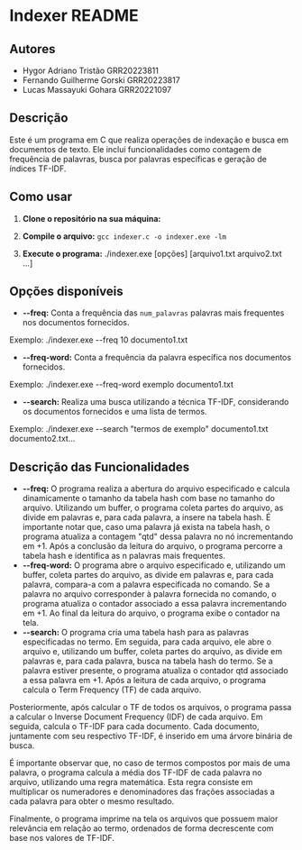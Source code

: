 # Indexer README

## Autores
- Hygor Adriano Tristão GRR20223811
- Fernando Guilherme Gorski GRR20223817
- Lucas Massayuki Gohara GRR20221097

## Descrição
Este é um programa em C que realiza operações de indexação e busca em documentos de texto. Ele inclui funcionalidades como contagem de frequência de palavras, busca por palavras específicas e geração de índices TF-IDF.

## Como usar

1. **Clone o repositório na sua máquina:**
2. **Compile o arquivo:**
`gcc indexer.c -o indexer.exe -lm`

3. **Execute o programa:**
./indexer.exe [opções] [arquivo1.txt arquivo2.txt ...]

## Opções disponíveis

- **--freq:**
Conta a frequência das `num_palavras` palavras mais frequentes nos documentos fornecidos.

Exemplo:
./indexer.exe --freq 10 documento1.txt

- **--freq-word:**
Conta a frequência da palavra específica nos documentos fornecidos.

Exemplo:
./indexer.exe --freq-word exemplo documento1.txt

- **--search:**
Realiza uma busca utilizando a técnica TF-IDF, considerando os documentos fornecidos e uma lista de termos.

Exemplo:
./indexer.exe --search "termos de exemplo" documento1.txt documento2.txt...

## Descrição das Funcionalidades
- **--freq:**
O programa realiza a abertura do arquivo especificado e calcula dinamicamente o tamanho da tabela hash com base no tamanho do arquivo. Utilizando um buffer, o programa coleta partes do arquivo, as divide em palavras e, para cada palavra, a insere na tabela hash. É importante notar que, caso uma palavra já exista na tabela hash, o programa atualiza a contagem "qtd" dessa palavra no nó incrementando em +1. Após a conclusão da leitura do arquivo, o programa percorre a tabela hash e identifica as n palavras mais frequentes.
- **--freq-word:**
O programa abre o arquivo especificado e, utilizando um buffer, coleta partes do arquivo, as divide em palavras e, para cada palavra, compara-a com a palavra especificada no comando. Se a palavra no arquivo corresponder à palavra fornecida no comando, o programa atualiza o contador associado a essa palavra incrementando em +1. Ao final da leitura do arquivo, o programa exibe o contador na tela.
- **--search:**
O programa cria uma tabela hash para as palavras especificadas no termo. Em seguida, para cada arquivo, ele abre o arquivo e, utilizando um buffer, coleta partes do arquivo, as divide em palavras e, para cada palavra, busca na tabela hash do termo. Se a palavra estiver presente, o programa atualiza o contador qtd associado a essa palavra em +1. Após a leitura de cada arquivo, o programa calcula o Term Frequency (TF) de cada arquivo.

Posteriormente, após calcular o TF de todos os arquivos, o programa passa a calcular o Inverse Document Frequency (IDF) de cada arquivo. Em seguida, calcula o TF-IDF para cada documento. Cada documento, juntamente com seu respectivo TF-IDF, é inserido em uma árvore binária de busca.

É importante observar que, no caso de termos compostos por mais de uma palavra, o programa calcula a média dos TF-IDF de cada palavra no arquivo, utilizando uma regra matemática. Esta regra consiste em multiplicar os numeradores e denominadores das frações associadas a cada palavra para obter o mesmo resultado.

Finalmente, o programa imprime na tela os arquivos que possuem maior relevância em relação ao termo, ordenados de forma decrescente com base nos valores de TF-IDF.
